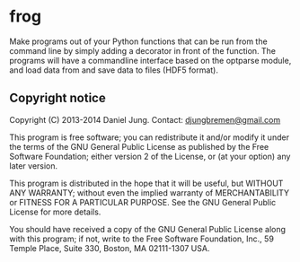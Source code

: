 frog
====

Make programs out of your Python functions that can be run from the command
line by simply adding a decorator in front of the function. The programs will
have a commandline interface based on the optparse module, and load data from
and save data to files (HDF5 format).



Copyright notice
----------------

Copyright (C) 2013-2014 Daniel Jung.
Contact: djungbremen@gmail.com

This program is free software; you can redistribute it and/or modify it
under the terms of the GNU General Public License as published by the Free
Software Foundation; either version 2 of the License, or (at your option)
any later version.

This program is distributed in the hope that it will be useful, but WITHOUT
ANY WARRANTY; without even the implied warranty of MERCHANTABILITY or
FITNESS FOR A PARTICULAR PURPOSE. See the GNU General Public License for
more details.

You should have received a copy of the GNU General Public License along
with this program; if not, write to the Free Software Foundation, Inc.,
59 Temple Place, Suite 330, Boston, MA 02111-1307 USA.
